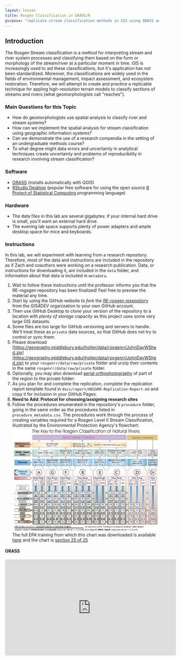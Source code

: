 ```yaml
---
layout: lesson
title: Rosgen Classification in GRASS/R
purpose: "replicate stream classification methods in GIS using GRASS and open science protocols"
---
```


## Introduction

The Rosgen Stream classification is a method for interpreting stream and river system processes and classifying them based on the form or morphology of the stream/river at a particular moment in time. GIS is increasingly used to aid these classifications, but it's application has not been standardized. Moreover, the classifications are widely used in the fields of environmental management, impact assessment, and ecosystem restoration. Therefore, we will attempt to create and practice a replicable technique for appling high-resolution terrain models to classify sections of streams and rivers (what geomorphologists call "reaches").

### Main Questions for this Topic
  - How do geomorphologists use spatial analysis to classify river and stream systems?
  - How can we implement the spatial analysis for stream classification using geographic information systems?
  - Can we demonstrate the use of a research compendia in the setting of an undergraduate methods course? 
  - To what degree might data errors and uncertainty in analytical techniques create uncertainty and problems of reproducibility in research involving stream classification?

### Software
  - [GRASS](https://grass.osgeo.org/) (installs automatically with QGIS)
  - [RStudio Desktop](https://rstudio.com/) (popular free software for using the open source [R Project of Statistical Computing](https://www.r-project.org/) programming language)
  
### Hardware
  - The data files in this lab are several gigabytes: if your internal hard drive is small, you'll want an external hard drive.
  - The evening lab space supports plenty of power adapters and ample desktop space for mice and keyboards.
  
### Instructions

In this lab, we will experiment with learning from a research repository. Therefore, most of the data and instructions are included in the repository as if Zach and coauthors were working on a research publication. Data, or instructions for downloading it, are included in the `data` folder, and information about that data is included in `metadata`. 

1. Wait to follow these instructions until the professor informs you that the RE-rogsgen repository has been finalized! Feel free to preview the material any time.
1. Start by using the GitHub website to *fork* the [RE-rosgen respository](https://github.com/GIS4DEV/RE-rosgen) from the GIS4DEV organization to your own GitHub account.
1. Then use GitHub Desktop to *clone* your version of the repository to a location with *plenty of storage capacity* as this project uses some very large GIS datasets.
1. Some files are too large for GitHub versioning and servers to handle. We'll treat these as `private` data sources, so that GitHub does not try to control or sync them. 
1. Please download [https://geography.middlebury.edu/jholler/data/rosgenrr/JohnDayWShed.zip](https://geography.middlebury.edu/jholler/data/rosgenrr/JohnDayWShed.zip) to your `rosgenrr/data/raw/private` folder and unzip their contents in the same `rosgenrr/data/raw/private` folder.
1. Optionally, you may also download [aerial orthophotography](https://geography.middlebury.edu/jholler/data/rosgenrr/JohnDayWShed_OrthoPrj.zip) of part of the region to the private folder:
1. As you plan for and complete the replication, complete the replication report template found in `docs/report/HEGSRR-Replication-Report.md` and copy it for inclusion in your GitHub Pages.
2. **Need to Add: Protocol for choosing/assigning research sites**
3. Follow the procedures enumerated in the repository's `procedure` folder, going in the same order as the procedures listed in `procedure_metadata.csv`. The procedures work through the process of creating variables required for a Rosgen Level II Stream Classification, illustrated by the Environmental Protection Agency's flowchart: ![Rosgen Level II Procedure](assets/rosgen_level2.jpg) The full EPA training from which this chart was downloaded is available [here](https://cfpub.epa.gov/watertrain/moduleframe.cfm?parent_object_id=1189) and the chart is [section 25 of 25](https://cfpub.epa.gov/watertrain/moduleFrame.cfm?parent_object_id=1275)

#### GRASS

<iframe width="560" height="315" src="https://www.youtube.com/embed/cZia3ShzTWM" frameborder="0" allow="accelerometer; autoplay; clipboard-write; encrypted-media; gyroscope; picture-in-picture" allowfullscreen></iframe>
